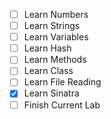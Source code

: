 - [ ] Learn Numbers
- [ ] Learn Strings
- [ ] Learn Variables
- [ ] Learn Hash
- [ ] Learn Methods
- [ ] Learn Class
- [ ] Learn File Reading
- [x] Learn Sinatra
- [ ] Finish Current Lab